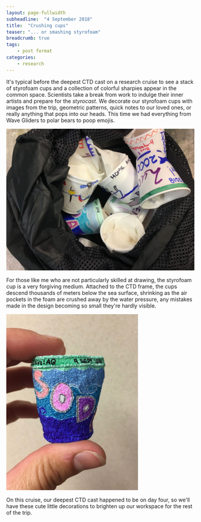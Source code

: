 ```yaml
---
layout: page-fullwidth
subheadline:  "4 September 2018"
title:  "Crushing cups"
teaser: "... or smashing styrofoam"
breadcrumb: true
tags:
    - post format
categories:
    - research
---
```


It's typical before the deepest CTD cast on a research cruise to see a stack of styrofoam cups and a collection of colorful sharpies appear in the common space. Scientists take a break from work to indulge their inner artists and prepare for the *styrocast*. We decorate our styrofoam cups with images from the trip, geometric patterns, quick notes to our loved ones, or really anything that pops into our heads. This time we had everything from Wave Gliders to polar bears to poop emojis.

<img src="/assets/img/2018_09_04_IMG_6902.JPG" width="500">

For those like me who are not particularly skilled at drawing, the styrofoam cup is a very forgiving medium. Attached to the CTD frame, the cups descend thousands of meters below the sea surface, shrinking as the air pockets in the foam are crushed away by the water pressure, any mistakes made in the design becoming so small they're hardly visible.

<img src="/assets/img/2018_09_04_IMG_6914.JPG" width="350">

On this cruise, our deepest CTD cast happened to be on day four, so we'll have these cute little decorations to brighten up our workspace for the rest of the trip.

